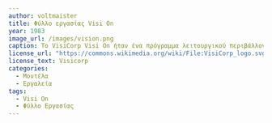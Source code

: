```yaml
---
author: voltmaister
title: Φύλλο εργασίας Visi On
year: 1983
image_url: /images/vision.png
caption: Το VisiCorp Visi On ήταν ένα πρόγραμμα λειτουργικού περιβάλλοντος με γραφική διεπαφή χρήστη για προσωπικούς υπολογιστές συμβατούς με την IBM που έτρεχαν MS-DOS. Αν και το Visi On δεν ήταν ποτέ δημοφιλές, καθώς είχε απότομες ελάχιστες απαιτήσεις συστήματος για την εποχή του, αποτέλεσε σημαντική επιρροή στη μετέπειτα ανάπτυξη των Microsoft Windows. 
license_url: "https://commons.wikimedia.org/wiki/File:VisiCorp_logo.svg"
license_text: Visicorp
categories:
  - Μοντέλα
  - Εργαλεία
tags:
  - Visi On
  - Φύλλο Εργασίας
---
```

